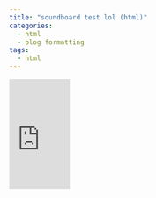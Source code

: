 ```yaml
---
title: "soundboard test lol (html)"
categories:
  - html
  - blog formatting
tags:
  - html
---
```

<iframe width="110" height="200" src="https://www.myinstants.com/instant/error-soundss-25534/embed/" frameborder="0" scrolling="no"></iframe>